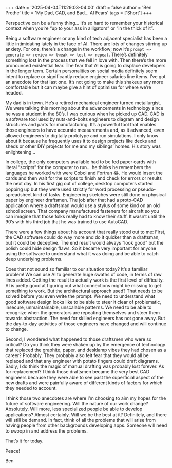 +++
date = '2025-04-04T11:29:03-04:00'
draft = false
author = 'Ben Prothe'
title = 'My Dad, CAD, and Bad... AI Fears'
tags = ['Short']
+++

Perspective can be a funny thing… It’s so hard to remember your historical context when you’re “up to your ass in alligators” or “in the thick of it”.

Being a software engineer or any kind of tech adjacent specialist has been a little intimidating lately in the face of AI. There are lots of changes stirring up anxiety. For one, there’s a change in the workflow; now it’s `prompt => generate => review => tweak => test => repeat`. There’s definitely something lost in the process that we fell in love with. Then there’s the more pronounced existential fear. The fear that AI is going to displace developers in the longer term. Certain personalities on social media definitely seem intent to replace or significantly reduce engineer salaries line items. I’ve got an anecdote for that last one. It’s not going to make this shakeup any more comfortable but it can maybe give a hint of optimism for where we’re headed.

My dad is in town. He’s a retired mechanical engineer turned metallurgist. We were talking this morning about the advancements in technology since he was a student in the 80’s. I was curious when he picked up CAD. CAD is a software tool used by nuts-and-bolts engineers to diagram and design structures and parts for manufacturing. It’s a powerful tool that enables those engineers to have accurate measurements and, as it advanced, even allowed engineers to digitally prototype and run simulations. I only know about it because he frequently uses it to design projects like decks and sheds or other DIY projects for me and my siblings’ homes. His story was enlightening…

In college, the only computers available had to be fed paper cards with literal “scripts” for the computer to run… he thinks he remembers the languages he worked with were Cobol and Fortran 😂. He would insert the cards and then wait for the scripts to finish and check for errors or results the next day. In his first gig out of college, desktop computers started popping up but they were used strictly for word processing or pseudo-spreadsheet kind of tasks. Engineering sketches were still done on physical paper by engineer draftsmen. The job after that had a proto-CAD application where a draftsman would use a stylus of some kind on an old school screen. That company manufactured fasteners for aircraft so you can imagine that those folks really had to know their stuff. It wasn’t until the 90’s with his third job that he was trained to use AutoCAD.

There were a few things about his account that really stood out to me:
First, the CAD software could do way more and do it quicker than a draftsman, but it could be deceptive. The end result would always “look good” but the polish could hide design flaws. So it became very important for anyone using the software to understand what it was doing and be able to catch deep underlying problems.

Does that not sound so familiar to our situation today? It’s a familiar problem! We can use AI to generate huge swaths of code, in terms of raw lines added. Getting the result to actually work is the first level of difficulty. AI is pretty good at figuring out what connections might be missing to get something to work. But the architectural approach used? That needs to be solved before you even write the prompt. We need to understand what good software design looks like to be able to steer it clear of problematic, insecure, unmaintainable, unscalable patterns. We need to be able to recognize when the generators are repeating themselves and steer them towards abstraction. The need for skilled engineers has not gone away. But the day-to-day activities of those engineers have changed and will continue to change.

Second, I wondered what happened to those draftsmen who were so critical? Do you think they were shaken up by the emergence of technology that replaced the graphite, paper, and desklamp vibes they had chosen as a career? Probably. They probably also felt fear that they would all be replaced and that any engineer with potato fingers could draft diagrams. Sadly, I do think the magic of manual drafting was probably lost forever. As for replacement? I think those draftsmen became the very best CAD engineers because they were able to see past the superficial aspect of the new drafts and were painfully aware of different kinds of factors for which they needed to account.

I think those two anecdotes are where I’m choosing to aim my hopes for the future of software engineering. Will the nature of our work change? Absolutely. Will more, less specialized people be able to develop applications? Almost certainly. Will we be the best at it? Definitely, and there will still be demand. In fact, think of all the problems that will arise from having people from other backgrounds developing apps. Someone will need to swoop in and address the problems.

That’s it for today.

Peace!

Ben
